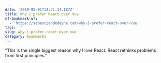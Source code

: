 ```yaml
---
date: '2019-05-01T14:31:14.187Z'
title: Why I prefer React over Vue
mf-bookmark-of:
  - 'https://sebastiandedeyne.com/why-i-prefer-react-over-vue'
tags: ''
slug: why-i-prefer-react-over-vue
category: bookmarks
---
```

“This is the single biggest reason why I love React. React rethinks problems from first principles.”
